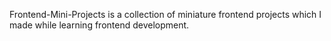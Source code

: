 Frontend-Mini-Projects is a collection of miniature frontend projects which I made while learning frontend development.
